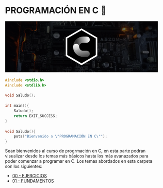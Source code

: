 # PROGRAMACIÓN EN C :croissant:
<div>
    <img src="IMG/banner.png">
</div>

```C
#include <stdio.h>
#include <stdlib.h>

void Saludo();

int main(){
    Saludo();
    return EXIT_SUCCESS;
}

void Saludo(){
    puts("Bienvenido a \"PROGRAMACIÓN EN C\"");
}
```
Sean bienvenidos al curso de progrmación en C, en esta parte podran visualizar desde los temas más básicos hasta los más avanazados para poder comenzar
a programar en C. Los temas abordados en esta carpeta son los siguientes:
<ul>
    <li><a href="00 - EJERCICIOS/00 - Ejercicios.md">00 - EJERCICIOS</a></li>
    <li><a href="01 - FUNDAMENTOS/00 - FUNDAMENTOS.md">01 - FUNDAMENTOS</a></li>
</ul>
